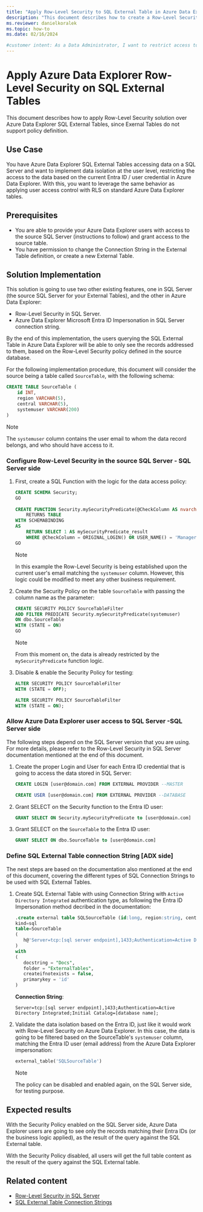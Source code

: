 ```yaml
---
title: "Apply Row-Level Security to SQL External Table in Azure Data Explorer"
description: "This document describes how to create a Row-Level Security solution with Azure Data Explorer SQL External Tables."
ms.reviewer: danielkoralek
ms.topic: how-to 
ms.date: 02/16/2024

#customer intent: As a Data Administrator, I want to restrict access to the data on SQL External Tables so that each user can see only their data.
---
```

# Apply Azure Data Explorer Row-Level Security on SQL External Tables

This document describes how to apply Row-Level Security solution over Azure Data Explorer SQL External Tables, since Exernal Tables do not support policy definition.

## Use Case

You have Azure Data Explorer SQL External Tables accessing data on a SQL Server and want to implement data isolation at the user level, restricting the access to the data based on the current Entra ID / user credential in Azure Data Explorer. With this, you want to leverage the same behavior as applying user access control with RLS on standard Azure Data Explorer tables.

## Prerequisites

* You are able to provide your Azure Data Explorer users with access to the source SQL Server (instructions to follow) and grant access to the source table.
* You have permission to change the Connection String in the External Table definition, or create a new External Table.

## Solution Implementation

This solution is going to use two other existing features, one in SQL Server (the source SQL Server for your External Tables), and the other in Azure Data Explorer:

* Row-Level Security in SQL Server.
* Azure Data Explorer Microsoft Entra ID Impersonation in SQL Server connection string.

By the end of this implementation, the users querying the SQL External Table in Azure Data Explorer will be able to only see the records addressed to them, based on the Row-Level Security policy defined in the source database.

For the following implementation procedure, this document will consider the source being a table called `SourceTable`, with the following schema:

``` sql
CREATE TABLE SourceTable (
    id INT,
    region VARCHAR(5),
    central VARCHAR(5),
    systemuser VARCHAR(200)
)
```

> [!NOTE]
> The `systemuser` column contains the user email to whom the data record belongs, and who should have access to it.

### Configure Row-Level Security in the source SQL Server - SQL Server side

1. First, create a SQL Function with the logic for the data access policy: 

    ``` sql
    CREATE SCHEMA Security;
    GO
     
    CREATE FUNCTION Security.mySecurityPredicate(@CheckColumn AS nvarchar(100))
        RETURNS TABLE
    WITH SCHEMABINDING
    AS
        RETURN SELECT 1 AS mySecurityPredicate_result
        WHERE @CheckColumn = ORIGINAL_LOGIN() OR USER_NAME() = 'Manager';
    GO
    ```

    > [!NOTE]
    > In this example the Row-Level Security is being established upon the current user's email matching the `systemuser` column. However, this logic could be modified to meet any other business requirement.

1. Create the Security Policy on the table `SourceTable` with passing the column name as the parameter:

    ``` sql
    CREATE SECURITY POLICY SourceTableFilter
    ADD FILTER PREDICATE Security.mySecurityPredicate(systemuser)
    ON dbo.SourceTable
    WITH (STATE = ON)
    GO
    ```

    > [!NOTE]
    > From this moment on, the data is already restricted by the `mySecurityPredicate` function logic.

1. Disable & enable the Security Policy for testing:

    ``` sql
    ALTER SECURITY POLICY SourceTableFilter
    WITH (STATE = OFF);
    ```

    ``` sql
    ALTER SECURITY POLICY SourceTableFilter
    WITH (STATE = ON);
    ```

### Allow Azure Data Explorer user access to SQL Server -SQL Server side

The following steps depend on the SQL Server version that you are using. For more details, please refer to the Row-Level Security in SQL Server documentation mentioned at the end of this document.

1. Create the proper Login and User for each Entra ID credential that is going to access the data stored in SQL Server:

    ``` sql
    CREATE LOGIN [user@domain.com] FROM EXTERNAL PROVIDER --MASTER
    
    CREATE USER [user@domain.com] FROM EXTERNAL PROVIDER --DATABASE
    ```
    
1. Grant SELECT on the Security function to the Entra ID user:

    ``` sql
    GRANT SELECT ON Security.mySecurityPredicate to [user@domain.com]
    ```
    
1. Grant SELECT on the `SourceTable` to the Entra ID user:

    ``` sql
    GRANT SELECT ON dbo.SourceTable to [user@domain.com]
    ```
    
### Define SQL External Table connection String [ADX side]

The next steps are based on the documentation also mentioned at the end of this document, covering the different types of SQL Connection Strings to be used with SQL External Tables.

1. Create SQL External Table with using Connection String with `Active Directory Integrated` authentication type, as following the Entra ID Impersonation method decribed in the documentation:

    ``` sql
    .create external table SQLSourceTable (id:long, region:string, central:string, systemser:string) 
    kind=sql
    table=SourceTable
    ( 
       h@'Server=tcp:[sql server endpoint],1433;Authentication=Active Directory Integrated;Initial Catalog=[database name];'
    )
    with 
    (
       docstring = "Docs",
       folder = "ExternalTables", 
       createifnotexists = false,
       primarykey = 'id'
    )
    ```
    
    **Connection String**:

    ```
    Server=tcp:[sql server endpoint],1433;Authentication=Active Directory Integrated;Initial Catalog=[database name];
    ```
    
1. Validate the data isolation based on the Entra ID, just like it would work with Row-Level Security on Azure Data Explorer. In this case, the data is going to be filtered based on the SourceTable's `systemuser` column, matching the Entra ID user (email address) from the Azure Data Explorer impersonation:

    ``` sql
    external_table('SQLSourceTable')
    ```
    
    > [!NOTE]
    > The policy can be disabled and enabled again, on the SQL Server side, for testing purpose.

## Expected results

With the Security Policy enabled on the SQL Server side, Azure Data Explorer users are going to see only the records matching their Entra IDs (or the business logic applied), as the result of the query against the SQL External table.

With the Security Policy disabled, all users will get the full table content as the result of the query against the SQL External table.

## Related content

* [Row-Level Security in SQL Server](/sql/relational-databases/security/row-level-security?view=sql-server-ver16)
* [SQL External Table Connection Strings](kusto/api/connection-strings/sql-connection-strings.md)

